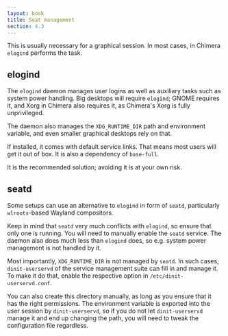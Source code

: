 ```yaml
---
layout: book
title: Seat management
section: 4.3
---
```


This is usually necessary for a graphical session. In most cases,
in Chimera `elogind` performs the task.

## elogind

The `elogind` daemon manages user logins as well as auxiliary tasks
such as system power handling. Big desktops will require `elogind`;
GNOME requires it, and Xorg in Chimera also requires it, as Chimera's
Xorg is fully unprivileged.

The daemon also manages the `XDG_RUNTIME_DIR` path and environment
variable, and even smaller graphical desktops rely on that.

If installed, it comes with default service links. That means most
users will get it out of box. It is also a dependency of `base-full`.

It is the recommended solution; avoiding it is at your own risk.

## seatd

Some setups can use an alternative to `elogind` in form of `seatd`,
particularly `wlroots`-based Wayland compositors.

Keep in mind that `seatd` very much conflicts with `elogind`, so
ensure that only one is running. You will need to manually enable
the `seatd` service. The daemon also does much less than `elogind`
does, so e.g. system power management is not handled by it.

Most importantly, `XDG_RUNTIME_DIR` is not managed by `seatd`.
In such cases, `dinit-userservd` of the service management suite
can fill in and manage it. To make it do that, enable the respective
option in `/etc/dinit-userservd.conf`.

You can also create this directory manually, as long as you ensure
that it has the right permissions. The environment variable is
exported into the user session by `dinit-userservd`, so if you
do not let `dinit-userservd` manage it and end up changing the
path, you will need to tweak the configuration file regardless.
